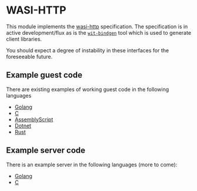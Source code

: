 # WASI-HTTP
This module implements the [wasi-http](https://github.com/WebAssembly/wasi-http) specification.
The specification is in active development/flux as is the [`wit-bindgen`](https://github.com/bytecodealliance/wit-bindgen) tool which is used to generate client libraries.

You should expect a degree of instability in these interfaces for the foreseeable future.

## Example guest code
There are existing examples of working guest code in the following languages
* [Golang](https://github.com/dev-wasm/dev-wasm-go/tree/main/http)
* [C](https://github.com/dev-wasm/dev-wasm-c/tree/main/http)
* [AssemblyScript](https://github.com/dev-wasm/dev-wasm-ts/tree/main/http)
* [Dotnet](https://github.com/dev-wasm/dev-wasm-dotnet/tree/main/http)
* [Rust](https://github.com/bytecodealliance/wasmtime/blob/main/crates/test-programs/wasi-http-tests/src/bin/outbound_request.rs)

## Example server code
There is an example server in the following languages (more to come):
* [Golang](https://github.com/dev-wasm/dev-wasm-go/blob/main/http/server.go)
* [C](https://github.com/brendandburns/wasi-go/blob/server/testdata/c/http/server.c)

